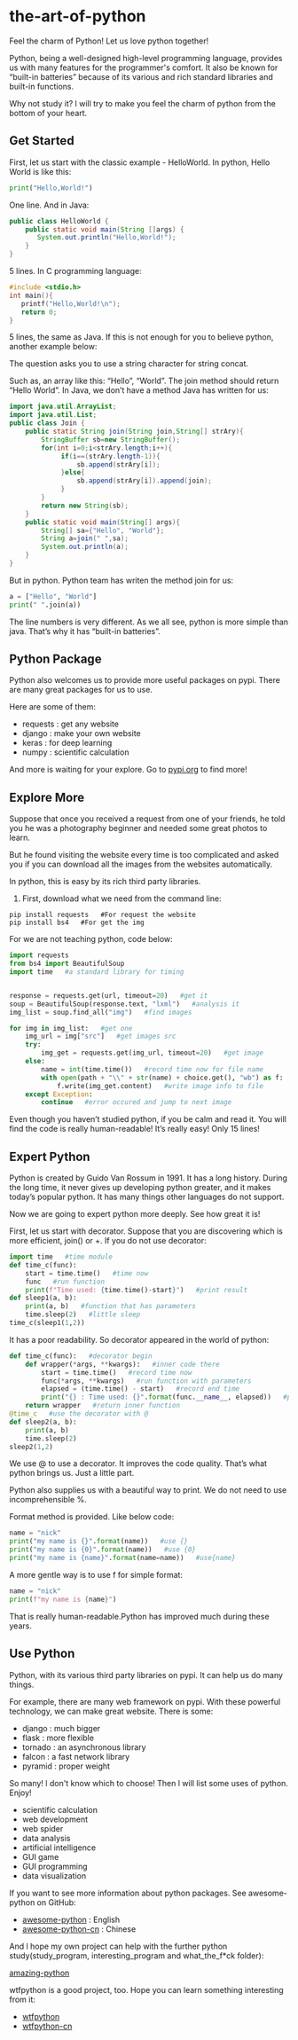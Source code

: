 # the-art-of-python
Feel the charm of Python! Let us love python together!

Python, being a well-designed high-level programming language, provides us with many features for the programmer's comfort. It also be known for “built-in batteries” because of its various and rich standard libraries and built-in functions. 

Why not study it? l will try to make you feel the charm of python from the bottom of your heart.

## Get Started

First, let us start with the classic example - HelloWorld. In python, Hello World is like this:

```python
print("Hello,World!")
```
One line. And in Java:
```Java
public class HelloWorld {
    public static void main(String []args) {
       System.out.println("Hello,World!");
    }
}
```
5 lines. In C programming language:
```C
#include <stdio.h>
int main(){
   printf("Hello,World!\n");  
   return 0;
}
```
5 lines, the same as Java. If this is not enough for you to believe python, another example below:

The question asks you to use a string character for string concat.

Such as, an array like this: “Hello”, “World”. The join method should return “Hello World”. In Java, we don’t have a method Java has written for us:
```Java
import java.util.ArrayList;
import java.util.List;
public class Join {
    public static String join(String join,String[] strAry){
        StringBuffer sb=new StringBuffer();
        for(int i=0;i<strAry.length;i++){
             if(i==(strAry.length-1)){
                 sb.append(strAry[i]);
             }else{
                 sb.append(strAry[i]).append(join);
             }
        }
		return new String(sb);
	}
	public static void main(String[] args){
        String[] sa={"Hello", "World"};
        String a=join(" ",sa);
        System.out.println(a);
    }
}
```
But in python. Python team has writen the method join for us:
```python
a = ["Hello", "World"]
print(" ".join(a))
```
The line numbers is very different. As we all see, python is more simple than java. That’s why it has “built-in batteries”.

## Python Package
Python also welcomes us to provide more useful packages on pypi. There are many great packages for us to use.

Here are some of them:

- requests : get any website
- django : make your own website
- keras : for deep learning
- numpy : scientific calculation

And more is waiting for your explore.
Go to [pypi.org](https://pypi.org) to find more!

## Explore More

Suppose that once you received a request from one of your friends, he told you he was a photography beginner and needed some great photos to learn. 

But he found visiting the website every time is too complicated and asked you if you can download all the images from the websites automatically.

In python, this is easy by its rich third party libraries. 

1. First, download what we need from the command line:
```bashpython
pip install requests   #For request the website
pip install bs4   #For get the img
```
For we are not teaching python, code below:
```python
import requests
from bs4 import BeautifulSoup
import time   #a standard library for timing


response = requests.get(url, timeout=20)   #get it
soup = BeautifulSoup(response.text, "lxml")   #analysis it
img_list = soup.find_all("img")   #find images

for img in img_list:   #get one
	img_url = img["src"]   #get images src
    try:   
		img_get = requests.get(img_url, timeout=20)   #get image
	else:
		name = int(time.time())   #record time now for file name
		with open(path + "\\" + str(name) + choice.get(), "wb") as f:   #open file in binary form
			f.write(img_get.content)   #write image info to file
    except Exception:
        continue   #error occured and jump to next image
```
Even though you haven’t studied python, if you be calm and read it. You will find the code is really human-readable! It’s really easy! Only 15 lines!

## Expert Python

Python is created by Guido Van Rossum in 1991. It has a long history. During the long time, it never gives up developing python greater, and it makes today’s popular python. It has many things other languages do not support.

Now we are going to expert python more deeply. See how great it is!

First, let us start with decorator. Suppose that you are discovering which is more efficient, join() or +. If you do not use decorator:
```python
import time   #time module
def time_c(func):
	start = time.time()   #time now
	func   #run function
	print(f"Time used: {time.time()-start}")   #print result
def sleep1(a, b):
	print(a, b)   #function that has parameters
	time.sleep(2)   #little sleep 
time_c(sleep1(1,2))
```
It has a poor readability. So decorator appeared in the world of python:
```python
def time_c(func):   #decorator begin
    def wrapper(*args, **kwargs):   #inner code there
        start = time.time()   #record time now
        func(*args, **kwargs)   #run function with parameters
        elapsed = (time.time() - start)   #record end time
        print("{} : Time used: {}".format(func.__name__, elapsed))   #print result
    return wrapper   #return inner function
@time_c   #use the decorator with @
def sleep2(a, b):
	print(a, b)
	time.sleep(2)
sleep2(1,2)
```
We use @ to use a decorator. It improves the code quality. That’s what python brings us. Just a little part.

Python also supplies us with a beautiful way to print. We do not need to use incomprehensible %.

Format method is provided. Like below code:
```python
name = "nick"
print("my name is {}".format(name))   #use {}
print("my name is {0}".format(name))   #use {0}
print("my name is {name}".format(name=name))   #use{name}
```
A more gentle way is to use f for simple format:
```python
name = "nick"
print(f"my name is {name}")
```
That is really human-readable.Python has improved much during these years.

## Use Python

Python, with its various third party libraries on pypi. It can help us do many things. 

For example, there are many web framework on pypi. With these powerful technology, we can make great website. There is some:

- django : much bigger
- flask : more flexible
- tornado : an asynchronous library
- falcon : a fast network library
- pyramid : proper weight

So many! l don't know which to choose! Then l will list some uses of python. Enjoy!

- scientific calculation
- web development
- web spider
- data analysis
- artificial intelligence
- GUI game
- GUI programming
- data visualization

If you want to see more information about python packages. See awesome-python on GitHub:

- [awesome-python](https://github.com/vinta/awesome-python) : English
- [awesome-python-cn](https://github.com/jobbole/awesome-python-cn) : Chinese

And l hope my own project can help with the further python study(study_program, interesting_program and what_the_f*ck folder):

[amazing-python](https://github.com/pynickle/amazing-python)

wtfpython is a good project, too. Hope you can learn something interesting from it:

- [wtfpython](https://github.com/satwikkansal/wtfpython)
- [wtfpython-cn](https://github.com/leisurelicht/wtfpython-cn)
<!--stackedit_data:
eyJoaXN0b3J5IjpbMjAxODA1OTI1OF19
-->
